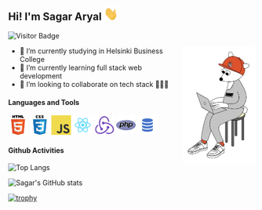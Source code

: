 ## Hi! I'm Sagar Aryal <img src="https://github.com/sagar-aryal/sagar-aryal/blob/main/Images/Hi.gif" width="29px">

![Visitor Badge](https://visitor-badge.laobi.icu/badge?page_id=sagar-aryal)

<img src="https://github.com/sagar-aryal/sagar-aryal/blob/main/Images/giphy.webp" alt="side Gif" align="right" width="150" height="auto"/>

- 🔭 I’m currently studying in Helsinki Business College
- 🌱 I’m currently learning full stack web development
- 👯 I’m looking to collaborate on tech stack 👨🏻‍💻

#### Languages and Tools

<code><img height="40" src="https://raw.githubusercontent.com/github/explore/80688e429a7d4ef2fca1e82350fe8e3517d3494d/topics/html/html.png"></code>
<code><img height="40" src="https://raw.githubusercontent.com/github/explore/80688e429a7d4ef2fca1e82350fe8e3517d3494d/topics/css/css.png"></code>
<code><img height="40" src="https://raw.githubusercontent.com/github/explore/80688e429a7d4ef2fca1e82350fe8e3517d3494d/topics/javascript/javascript.png"></code>
<code><img height="40" src="https://raw.githubusercontent.com/github/explore/80688e429a7d4ef2fca1e82350fe8e3517d3494d/topics/react/react.png"></code>
<code><img height="40" src="https://raw.githubusercontent.com/github/explore/80688e429a7d4ef2fca1e82350fe8e3517d3494d/topics/redux/redux.png"></code>
<code><img height="40" src="https://raw.githubusercontent.com/github/explore/80688e429a7d4ef2fca1e82350fe8e3517d3494d/topics/php/php.png"></code>
<code><img height="40" src="https://raw.githubusercontent.com/github/explore/80688e429a7d4ef2fca1e82350fe8e3517d3494d/topics/sql/sql.png"></code>

#### Github Activities

![Top Langs ](https://github-readme-stats.vercel.app/api/top-langs/?username=sagar-aryal&hide=TeX&layout=compact&theme=default&title_color=2d81e2&text_color=000000)

![Sagar's GitHub stats](https://github-readme-stats.vercel.app/api?username=sagar-aryal&show_icons=true&theme=default&title_color=2d81e2&text_color=000000&icon_color=7fff00)

[![trophy](https://github-profile-trophy.vercel.app/?username=sagar-aryal&theme=flat&no-frame=true&row=1&&margin-w=20&no-bg=true)](https://github-profile-trophy.vercel.app/?username=sagar-aryal&theme=juicyfresh&no-frame=true&row=1&&margin-w=20&no-bg=true)

